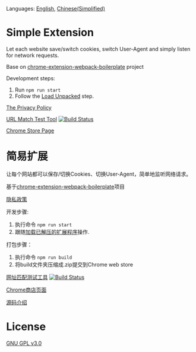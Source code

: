 Languages: [English](#simple-extension), [Chinese(Simplified)](#简易扩展)

# Simple Extension
Let each website save/switch cookies, switch User-Agent and simply listen for network requests.

Base on [chrome-extension-webpack-boilerplate](https://github.com/samuelsimoes/chrome-extension-webpack-boilerplate) project

Development steps:
1. Run `npm run start`
2. Follow the [Load Unpacked](https://developer.chrome.com/extensions/getstarted#manifest) step.


[The Privacy Policy](./PrivacyPolicy.md)


[URL Match Test Tool](https://gzlock.github.io/simple-extension) [![Build Status](https://travis-ci.org/gzlock/simple-extension.svg?branch=master)](https://travis-ci.org/gzlock/simple-extension)

[Chrome Store Page](https://chrome.google.com/webstore/detail/ofhbnimjijmnaigdfhhmhegnlmcbilba)




# 简易扩展
让每个网站都可以保存/切换Cookies、切换User-Agent，简单地监听网络请求。

基于[chrome-extension-webpack-boilerplate](https://github.com/samuelsimoes/chrome-extension-webpack-boilerplate)项目

[隐私政策](./PrivacyPolicy.md)

开发步骤:
1. 执行命令 `npm run start`
2. 跟随[加载已解压的扩展程序](https://developer.chrome.com/extensions/getstarted#manifest)操作.

打包步骤：
1. 执行命令 `npm run build`
2. 将build文件夹压缩成.zip提交到Chrome web store

[网址匹配测试工具](https://gzlock.github.io/simple-extension) [![Build Status](https://travis-ci.org/gzlock/simple-extension.svg?branch=master)](https://travis-ci.org/gzlock/simple-extension)

[Chrome商店页面](https://chrome.google.com/webstore/detail/ofhbnimjijmnaigdfhhmhegnlmcbilba)

[源码介绍](https://www.v2ex.com/t/531963)



# License
[GNU GPL v3.0](https://www.gnu.org/licenses/gpl-3.0.html)